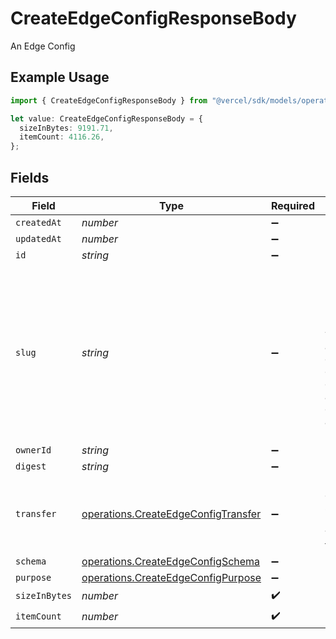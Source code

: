 # CreateEdgeConfigResponseBody

An Edge Config

## Example Usage

```typescript
import { CreateEdgeConfigResponseBody } from "@vercel/sdk/models/operations/createedgeconfig.js";

let value: CreateEdgeConfigResponseBody = {
  sizeInBytes: 9191.71,
  itemCount: 4116.26,
};
```

## Fields

| Field                                                                                                                                                 | Type                                                                                                                                                  | Required                                                                                                                                              | Description                                                                                                                                           |
| ----------------------------------------------------------------------------------------------------------------------------------------------------- | ----------------------------------------------------------------------------------------------------------------------------------------------------- | ----------------------------------------------------------------------------------------------------------------------------------------------------- | ----------------------------------------------------------------------------------------------------------------------------------------------------- |
| `createdAt`                                                                                                                                           | *number*                                                                                                                                              | :heavy_minus_sign:                                                                                                                                    | N/A                                                                                                                                                   |
| `updatedAt`                                                                                                                                           | *number*                                                                                                                                              | :heavy_minus_sign:                                                                                                                                    | N/A                                                                                                                                                   |
| `id`                                                                                                                                                  | *string*                                                                                                                                              | :heavy_minus_sign:                                                                                                                                    | N/A                                                                                                                                                   |
| `slug`                                                                                                                                                | *string*                                                                                                                                              | :heavy_minus_sign:                                                                                                                                    | Name for the Edge Config Names are not unique. Must start with an alphabetic character and can contain only alphanumeric characters and underscores). |
| `ownerId`                                                                                                                                             | *string*                                                                                                                                              | :heavy_minus_sign:                                                                                                                                    | N/A                                                                                                                                                   |
| `digest`                                                                                                                                              | *string*                                                                                                                                              | :heavy_minus_sign:                                                                                                                                    | N/A                                                                                                                                                   |
| `transfer`                                                                                                                                            | [operations.CreateEdgeConfigTransfer](../../models/operations/createedgeconfigtransfer.md)                                                            | :heavy_minus_sign:                                                                                                                                    | Keeps track of the current state of the Edge Config while it gets transferred.                                                                        |
| `schema`                                                                                                                                              | [operations.CreateEdgeConfigSchema](../../models/operations/createedgeconfigschema.md)                                                                | :heavy_minus_sign:                                                                                                                                    | N/A                                                                                                                                                   |
| `purpose`                                                                                                                                             | [operations.CreateEdgeConfigPurpose](../../models/operations/createedgeconfigpurpose.md)                                                              | :heavy_minus_sign:                                                                                                                                    | N/A                                                                                                                                                   |
| `sizeInBytes`                                                                                                                                         | *number*                                                                                                                                              | :heavy_check_mark:                                                                                                                                    | N/A                                                                                                                                                   |
| `itemCount`                                                                                                                                           | *number*                                                                                                                                              | :heavy_check_mark:                                                                                                                                    | N/A                                                                                                                                                   |